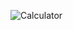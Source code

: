 
![Calculator](https://user-images.githubusercontent.com/96263634/146652242-dc56f35c-cc32-4c95-8db5-1b175ce41153.jpg)
